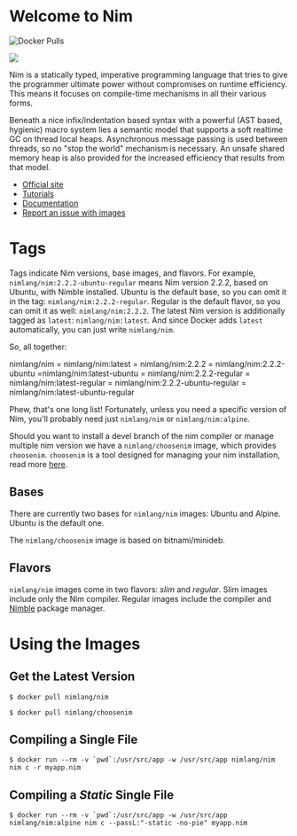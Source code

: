 # Welcome to Nim

![Docker Pulls](https://img.shields.io/docker/pulls/nimlang/nim?logo=nim)

![](https://raw.githubusercontent.com/nim-lang/assets/master/Art/logo-crown.png)

Nim is a statically typed, imperative programming language that tries to give the programmer ultimate power without compromises on runtime efficiency. This means it focuses on compile-time mechanisms in all their various forms.

Beneath a nice infix/indentation based syntax with a powerful (AST based, hygienic) macro system lies a semantic model that supports a soft realtime GC on thread local heaps. Asynchronous message passing is used between threads,
so no "stop the world" mechanism is necessary. An unsafe shared memory heap is also provided for the increased efficiency that results from that model.

- [Official site](http://nim-lang.org)
- [Tutorials](http://nim-lang.org/learn.html)
- [Documentation](http://nim-lang.org/documentation.html)
- [Report an issue with images](https://github.com/nim-lang/nimage/issues/new)


# Tags

Tags indicate Nim versions, base images, and flavors. For example, `nimlang/nim:2.2.2-ubuntu-regular` means Nim version 2.2.2, based on Ubuntu, with Nimble installed. Ubuntu is the default base, so you can omit it in the tag: `nimlang/nim:2.2.2-regular`. Regular is the default flavor, so you can omit it as well: `nimlang/nim:2.2.2`. The latest Nim version is additionally tagged as `latest`: `nimlang/nim:latest`. And since Docker adds `latest` automatically, you can just write `nimlang/nim`.

So, all together:

nimlang/nim = nimlang/nim:latest = nimlang/nim:2.2.2 = nimlang/nim:2.2.2-ubuntu =nimlang/nim:latest-ubuntu = nimlang/nim:2.2.2-regular = nimlang/nim:latest-regular = nimlang/nim:2.2.2-ubuntu-regular = nimlang/nim:latest-ubuntu-regular

Phew, that's one long list! Fortunately, unless you need a specific version of Nim, you'll probably need just `nimlang/nim` or `nimlang/nim:alpine`.

Should you want to install a devel branch of the nim compiler or manage multiple nim version we have a `nimlang/choosenim` image, which provides `choosenim`. `choosenim` is a tool designed for managing your nim installation, read more [here](https://github.com/dom96/choosenim).


## Bases

There are currently two bases for `nimlang/nim` images: Ubuntu and Alpine. Ubuntu is the default one.

The `nimlang/choosenim` image is based on bitnami/minideb.


## Flavors

`nimlang/nim` images come in two flavors: *slim* and *regular*. Slim images include only the Nim compiler. Regular images include the compiler and [Nimble](https://github.com/nim-lang/nimble) package manager. 


# Using the Images

## Get the Latest Version

```shell
$ docker pull nimlang/nim
```

```shell
$ docker pull nimlang/choosenim
```


## Compiling a Single File

```shell
$ docker run --rm -v `pwd`:/usr/src/app -w /usr/src/app nimlang/nim nim c -r myapp.nim
```


## Compiling a *Static* Single File

```shell
$ docker run --rm -v `pwd`:/usr/src/app -w /usr/src/app nimlang/nim:alpine nim c --passL:"-static -no-pie" myapp.nim
```

